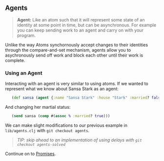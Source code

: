 ## Agents

> **Agent:** Like an atom such that it will represent some state of an identity at some point in time, but can be asynchronous. For example you can keep sending work to an agent and carry on with your program.

Unlike the way Atoms synchornously accept changes to their identities through the compare-and-set mechanism, agents allow you to asychronously send off work and block each other until their work is complete.

### Using an Agent

Interacting with an agent is very similar to using atoms. If we wanted to represent what we know about Sansa Stark as an agent:

~~~clojure
   (def sansa (agent {:name "Sansa Stark" :house "Stark" :married? false}))
~~~

And changing her martial status:

~~~clojure
   (send sansa (comp #(assoc % :married? true)))
~~~

We can make slight modifications to our previous example in `lib/agents.clj` with `git checkout agents`.

> _TIP: skip ahead to an implementation of using delays with `git checkout agents-solved`_

Continue on to [Promises](Promises.md).
